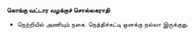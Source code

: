 **கொங்கு வட்டார வழக்குச் சொல்லகராதி**
- நெற்றியில் அணியும் நகை. நெத்திச்சுட்டி ஒனக்கு நல்லா இருக்குது.

